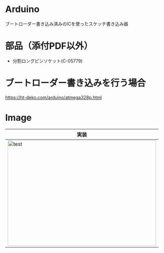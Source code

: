# Arduino
ブートローダー書き込み済みのICを使ったスケッチ書き込み器

# 部品（添付PDF以外）
* 分割ロングピンソケット(C-05779)

# ブートローダー書き込みを行う場合
https://ht-deko.com/arduino/atmega328p.html

# Image
|実装|
|---|
|<img src="https://github.com/tk0103/Arduino/blob/master/5_ArduinoUNO互換スケッチ書き込み器/45085.jpg" alt="test" title="test" width="473" height="336">|
